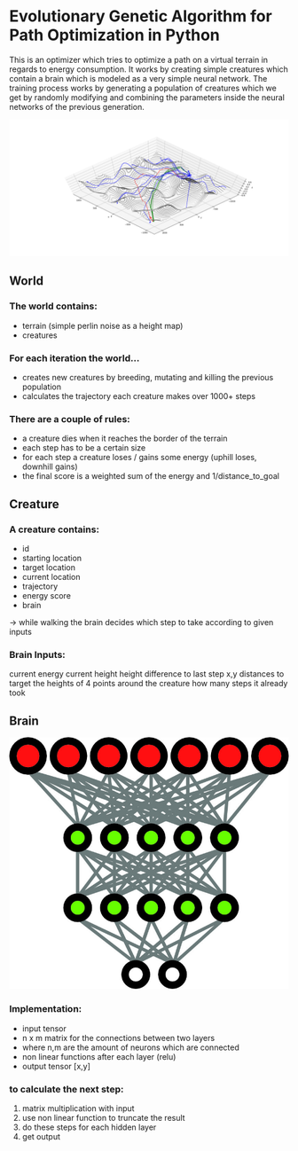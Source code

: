 # Evolutionary Genetic Algorithm for Path Optimization in Python

This is an optimizer which tries to optimize a path on a virtual terrain in regards to energy consumption.
It works by creating simple creatures which contain a brain which is modeled as a very simple neural network.
The training process works by generating a population of creatures which we get by randomly modifying and combining the parameters inside the neural networks of the previous generation.

![Main Image](https://github.com/Thomacdebabo/EvolGenAlg/blob/master/preeeetty_gooood.png)

## World

### The world contains:
- terrain (simple perlin noise as a height map)
- creatures

### For each iteration the world…
 - creates new creatures by breeding, mutating and killing the previous population
 - calculates the trajectory each creature makes over 1000+ steps

### There are a couple of rules:
- a creature dies when it reaches the border of the terrain
- each step has to be a certain size
- for each step a creature loses / gains some energy (uphill loses, downhill gains)
- the final score is a weighted sum of the energy and 1/distance_to_goal

## Creature

### A creature contains:
- id
- starting location
- target location
- current location
- trajectory
- energy score
- brain

-> while walking the brain decides which step to take according to given inputs

### Brain Inputs:
current energy
current height
height difference to last step
x,y distances to target
the heights of 4 points around the creature
how many steps it already took

## Brain

![Brain](https://github.com/Thomacdebabo/EvolGenAlg/blob/master/nn_schema.jpg)

### Implementation:
- input tensor
- n x m matrix for the connections between two layers
- where n,m are the amount of neurons which are connected
- non linear functions after each layer (relu)
- output tensor [x,y] 

### to calculate the next step: 
1. matrix multiplication with input
2. use non linear function to truncate the result
3. do these steps for each hidden layer
4. get output

